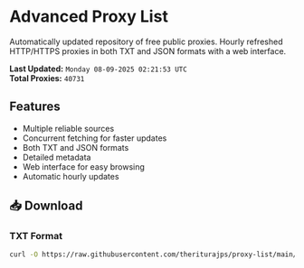 # Advanced Proxy List

Automatically updated repository of free public proxies. Hourly refreshed HTTP/HTTPS proxies in both TXT and JSON formats with a web interface.

**Last Updated:** `Monday 08-09-2025 02:21:53 UTC`  
**Total Proxies:** `40731`

## Features
- Multiple reliable sources
- Concurrent fetching for faster updates
- Both TXT and JSON formats
- Detailed metadata
- Web interface for easy browsing
- Automatic hourly updates

## 📥 Download

### TXT Format
```bash
curl -O https://raw.githubusercontent.com/theriturajps/proxy-list/main/proxies.txt